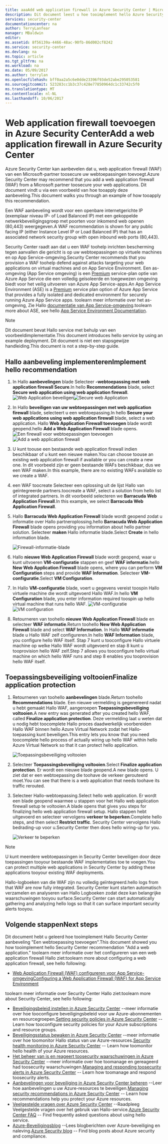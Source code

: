 ```yaml
---
title: aaaAdd web application firewall in Azure Security Center | Microsoft Docs
description: Dit document leest u hoe tooimplement hello Azure Security Center aanbevelingen ** toevoegen van een web application firewall ** en ** voltooien toepassing beveiliging **.
services: security-center
documentationcenter: na
author: TerryLanfear
manager: MBaldwin
editor: 
ms.assetid: 8f56139a-4466-48ac-90fb-86d002cf8242
ms.service: security-center
ms.devlang: na
ms.topic: article
ms.tgt_pltfrm: na
ms.workload: na
ms.date: 05/09/2017
ms.author: terrylan
ms.openlocfilehash: bff0aa2a5c6e0dde23396f93de52abe295053581
ms.sourcegitcommit: 523283cc1b3c37c428e77850964dc1c33742c5f0
ms.translationtype: MT
ms.contentlocale: nl-NL
ms.lasthandoff: 10/06/2017
---
```

# <a name="add-a-web-application-firewall-in-azure-security-center"></a><span data-ttu-id="f3595-103">Web application firewall toevoegen in Azure Security Center</span><span class="sxs-lookup"><span data-stu-id="f3595-103">Add a web application firewall in Azure Security Center</span></span>
<span data-ttu-id="f3595-104">Azure Security Center kan aanbevelen dat u, web application firewall (WAF) van een Microsoft-partner toosecure uw webtoepassingen toevoegt.</span><span class="sxs-lookup"><span data-stu-id="f3595-104">Azure Security Center may recommend that you add a web application firewall (WAF) from a Microsoft partner toosecure your web applications.</span></span> <span data-ttu-id="f3595-105">Dit document vindt u via een voorbeeld van hoe tooapply deze aanbeveling.</span><span class="sxs-lookup"><span data-stu-id="f3595-105">This document walks you through an example of how tooapply this recommendation.</span></span>

<span data-ttu-id="f3595-106">Een WAF aanbeveling wordt voor een openbare internetgerichte IP (exemplaar niveau IP- of Load Balanced IP) met een gekoppelde netwerkbeveiligingsgroep met poorten voor inkomend web openen (80,443) weergegeven.</span><span class="sxs-lookup"><span data-stu-id="f3595-106">A WAF recommendation is shown for any public facing IP (either Instance Level IP or Load Balanced IP) that has an associated network security group with open inbound web ports (80,443).</span></span>

<span data-ttu-id="f3595-107">Security Center raadt aan dat u een WAF toohelp inrichten bescherming tegen aanvallen die gericht is op uw webtoepassingen op virtuele machines en op App Service-omgeving.</span><span class="sxs-lookup"><span data-stu-id="f3595-107">Security Center recommends that you provision a WAF toohelp defend against attacks targeting your web applications on virtual machines and on App Service Environment.</span></span> <span data-ttu-id="f3595-108">Een as-omgeving (App Service omgeving) is een [Premium](https://azure.microsoft.com/pricing/details/app-service/) service-plan optie van Azure App Service die een volledig geïsoleerde en toegewezen omgeving biedt voor het veilig uitvoeren van Azure App Service-apps.</span><span class="sxs-lookup"><span data-stu-id="f3595-108">An App Service Environment (ASE) is a [Premium](https://azure.microsoft.com/pricing/details/app-service/) service plan option of Azure App Service that provides a fully isolated and dedicated environment for securely running Azure App Service apps.</span></span> <span data-ttu-id="f3595-109">toolearn meer informatie over het as-omgeving, Zie Hallo [documentatie van App Service-omgeving](../app-service/app-service-app-service-environments-readme.md).</span><span class="sxs-lookup"><span data-stu-id="f3595-109">toolearn more about ASE, see hello [App Service Environment Documentation](../app-service/app-service-app-service-environments-readme.md).</span></span>

> [!NOTE]
> <span data-ttu-id="f3595-110">Dit document bevat Hallo service met behulp van een voorbeeldimplementatie.</span><span class="sxs-lookup"><span data-stu-id="f3595-110">This document introduces hello service by using an example deployment.</span></span>  <span data-ttu-id="f3595-111">Dit document is niet een stapsgewijze handleiding.</span><span class="sxs-lookup"><span data-stu-id="f3595-111">This document is not a step-by-step guide.</span></span>
>
>

## <a name="implement-hello-recommendation"></a><span data-ttu-id="f3595-112">Hallo aanbeveling implementeren</span><span class="sxs-lookup"><span data-stu-id="f3595-112">Implement hello recommendation</span></span>
1. <span data-ttu-id="f3595-113">In Hallo **aanbevelingen** blade Selecteer **-webtoepassing met web application firewall Secure**.</span><span class="sxs-lookup"><span data-stu-id="f3595-113">In hello **Recommendations** blade, select **Secure web application using web application firewall**.</span></span>
   <span data-ttu-id="f3595-114">![Web Application beveiligen][1]</span><span class="sxs-lookup"><span data-stu-id="f3595-114">![Secure web Application][1]</span></span>
2. <span data-ttu-id="f3595-115">In Hallo **beveiligen van uw webtoepassingen met web application firewall** blade, selecteert u een webtoepassing.</span><span class="sxs-lookup"><span data-stu-id="f3595-115">In hello **Secure your web applications using web application firewall** blade, select a web application.</span></span> <span data-ttu-id="f3595-116">Hallo **Web Application Firewall toevoegen** blade wordt geopend.</span><span class="sxs-lookup"><span data-stu-id="f3595-116">hello **Add a Web Application Firewall** blade opens.</span></span>
   <span data-ttu-id="f3595-117">![Een firewall voor webtoepassingen toevoegen][2]</span><span class="sxs-lookup"><span data-stu-id="f3595-117">![Add a web application firewall][2]</span></span>
3. <span data-ttu-id="f3595-118">U kunt toouse een bestaande web application firewall indien beschikbaar of u kunt een nieuwe maken.</span><span class="sxs-lookup"><span data-stu-id="f3595-118">You can choose toouse an existing web application firewall if available or you can create a new one.</span></span> <span data-ttu-id="f3595-119">In dit voorbeeld zijn er geen bestaande WAFs beschikbaar, dus we een WAF maken.</span><span class="sxs-lookup"><span data-stu-id="f3595-119">In this example, there are no existing WAFs available so we create a WAF.</span></span>
4. <span data-ttu-id="f3595-120">een WAF toocreate Selecteer een oplossing uit de lijst Hallo van geïntegreerde partners.</span><span class="sxs-lookup"><span data-stu-id="f3595-120">toocreate a WAF, select a solution from hello list of integrated partners.</span></span> <span data-ttu-id="f3595-121">In dit voorbeeld selecteren we **Barracuda Web Application Firewall**.</span><span class="sxs-lookup"><span data-stu-id="f3595-121">In this example, we select **Barracuda Web Application Firewall**.</span></span>
5. <span data-ttu-id="f3595-122">Hallo **Barracuda Web Application Firewall** blade wordt geopend zodat u informatie over Hallo partneroplossing.</span><span class="sxs-lookup"><span data-stu-id="f3595-122">hello **Barracuda Web Application Firewall** blade opens providing you information about hello partner solution.</span></span> <span data-ttu-id="f3595-123">Selecteer **maken** Hallo informatie blade.</span><span class="sxs-lookup"><span data-stu-id="f3595-123">Select **Create** in hello information blade.</span></span>

   ![Firewall-informatie-blade][3]

6. <span data-ttu-id="f3595-125">Hallo **nieuwe Web Application Firewall** blade wordt geopend, waar u kunt uitvoeren **VM-configuratie** stappen en geef **WAF informatie**.</span><span class="sxs-lookup"><span data-stu-id="f3595-125">hello **New Web Application Firewall** blade opens, where you can perform **VM Configuration** steps and provide **WAF Information**.</span></span> <span data-ttu-id="f3595-126">Selecteer **VM-configuratie**.</span><span class="sxs-lookup"><span data-stu-id="f3595-126">Select **VM Configuration**.</span></span>
7. <span data-ttu-id="f3595-127">In Hallo **VM-configuratie** blade, voert u gegevens vereist toospin Hallo virtuele machine die wordt uitgevoerd Hallo WAF.</span><span class="sxs-lookup"><span data-stu-id="f3595-127">In hello **VM Configuration** blade, you enter information required toospin up hello virtual machine that runs hello WAF.</span></span>
   <span data-ttu-id="f3595-128">![VM-configuratie][4]</span><span class="sxs-lookup"><span data-stu-id="f3595-128">![VM configuration][4]</span></span>
8. <span data-ttu-id="f3595-129">Retourneren van toohello **nieuwe Web Application Firewall** blade en selecteer **WAF informatie**.</span><span class="sxs-lookup"><span data-stu-id="f3595-129">Return toohello **New Web Application Firewall** blade and select **WAF Information**.</span></span> <span data-ttu-id="f3595-130">In Hallo **WAF informatie** blade u Hallo WAF zelf configureren.</span><span class="sxs-lookup"><span data-stu-id="f3595-130">In hello **WAF Information** blade, you configure hello WAF itself.</span></span> <span data-ttu-id="f3595-131">Stap 7 kunt u tooconfigure Hallo virtuele machine op welke Hallo WAF wordt uitgevoerd en stap 8 kunt u tooprovision hello WAF zelf.</span><span class="sxs-lookup"><span data-stu-id="f3595-131">Step 7 allows you tooconfigure hello virtual machine on which hello WAF runs and step 8 enables you tooprovision hello WAF itself.</span></span>

## <a name="finalize-application-protection"></a><span data-ttu-id="f3595-132">Toepassingsbeveiliging voltooien</span><span class="sxs-lookup"><span data-stu-id="f3595-132">Finalize application protection</span></span>
1. <span data-ttu-id="f3595-133">Retourneren van toohello **aanbevelingen** blade.</span><span class="sxs-lookup"><span data-stu-id="f3595-133">Return toohello **Recommendations** blade.</span></span> <span data-ttu-id="f3595-134">Een nieuwe vermelding is gegenereerd nadat u hebt gemaakt Hallo WAF, aangeroepen **Toepassingsbeveiliging voltooien**.</span><span class="sxs-lookup"><span data-stu-id="f3595-134">A new entry was generated after you created hello WAF, called **Finalize application protection**.</span></span> <span data-ttu-id="f3595-135">Deze vermelding laat u weten dat u nodig hebt toocomplete Hallo proces daadwerkelijk voorbereiden Hallo WAF binnen hello Azure Virtual Network zodat het Hallo-toepassing kunt beveiligen.</span><span class="sxs-lookup"><span data-stu-id="f3595-135">This entry lets you know that you need toocomplete hello process of actually wiring up hello WAF within hello Azure Virtual Network so that it can protect hello application.</span></span>

   ![Toepassingsbeveiliging voltooien][5]

2. <span data-ttu-id="f3595-137">Selecteer **Toepassingsbeveiliging voltooien**.</span><span class="sxs-lookup"><span data-stu-id="f3595-137">Select **Finalize application protection**.</span></span> <span data-ttu-id="f3595-138">Er wordt een nieuwe blade geopend.</span><span class="sxs-lookup"><span data-stu-id="f3595-138">A new blade opens.</span></span> <span data-ttu-id="f3595-139">U ziet dat er een webtoepassing die toohave de verkeer gerouteerd moet.</span><span class="sxs-lookup"><span data-stu-id="f3595-139">You can see that there is a web application that needs toohave its traffic rerouted.</span></span>
3. <span data-ttu-id="f3595-140">Selecteer Hallo-webtoepassing.</span><span class="sxs-lookup"><span data-stu-id="f3595-140">Select hello web application.</span></span> <span data-ttu-id="f3595-141">Er wordt een blade geopend waarmee u stappen voor het Hallo web application firewall setup te voltooien.</span><span class="sxs-lookup"><span data-stu-id="f3595-141">A blade opens that gives you steps for finalizing hello web application firewall setup.</span></span> <span data-ttu-id="f3595-142">Hallo stappen hebt uitgevoerd en selecteer vervolgens **verkeer te beperken**.</span><span class="sxs-lookup"><span data-stu-id="f3595-142">Complete hello steps, and then select **Restrict traffic**.</span></span> <span data-ttu-id="f3595-143">Security Center vervolgens Hallo bedrading-up voor u.</span><span class="sxs-lookup"><span data-stu-id="f3595-143">Security Center then does hello wiring-up for you.</span></span>

   ![Verkeer te beperken][6]

> [!NOTE]
> <span data-ttu-id="f3595-145">U kunt meerdere webtoepassingen in Security Center beveiligen door deze toepassingen tooyour bestaande WAF implementaties toe te voegen.</span><span class="sxs-lookup"><span data-stu-id="f3595-145">You can protect multiple web applications in Security Center by adding these applications tooyour existing WAF deployments.</span></span>
>
>

<span data-ttu-id="f3595-146">Hallo-logboeken van die WAF zijn nu volledig geïntegreerd.</span><span class="sxs-lookup"><span data-stu-id="f3595-146">hello logs from that WAF are now fully integrated.</span></span> <span data-ttu-id="f3595-147">Security Center kunt starten automatisch verzamelen en analyseren van Hallo Logboeken zodat deze kan belangrijke waarschuwingen tooyou surface.</span><span class="sxs-lookup"><span data-stu-id="f3595-147">Security Center can start automatically gathering and analyzing hello logs so that it can surface important security alerts tooyou.</span></span>

## <a name="next-steps"></a><span data-ttu-id="f3595-148">Volgende stappen</span><span class="sxs-lookup"><span data-stu-id="f3595-148">Next steps</span></span>
<span data-ttu-id="f3595-149">Dit document hebt u geleerd hoe tooimplement Hallo Security Center aanbeveling "Een webtoepassing toevoegen".</span><span class="sxs-lookup"><span data-stu-id="f3595-149">This document showed you how tooimplement hello Security Center recommendation "Add a web application."</span></span> <span data-ttu-id="f3595-150">toolearn meer informatie over het configureren van een web application firewall Hallo ziet:</span><span class="sxs-lookup"><span data-stu-id="f3595-150">toolearn more about configuring a web application firewall, see hello following:</span></span>

* [<span data-ttu-id="f3595-151">Web Application Firewall (WAF) configureren voor App Service-omgeving</span><span class="sxs-lookup"><span data-stu-id="f3595-151">Configuring a Web Application Firewall (WAF) for App Service Environment</span></span>](../app-service-web/app-service-app-service-environment-web-application-firewall.md)

<span data-ttu-id="f3595-152">toolearn meer informatie over Security Center Hallo ziet:</span><span class="sxs-lookup"><span data-stu-id="f3595-152">toolearn more about Security Center, see hello following:</span></span>

* <span data-ttu-id="f3595-153">[Beveiligingsbeleid instellen in Azure Security Center](security-center-policies.md) --meer informatie over hoe tooconfigure beveiligingsbeleid voor uw Azure-abonnementen en resourcegroepen.</span><span class="sxs-lookup"><span data-stu-id="f3595-153">[Setting security policies in Azure Security Center](security-center-policies.md) -- Learn how tooconfigure security policies for your Azure subscriptions and resource groups.</span></span>
* <span data-ttu-id="f3595-154">[Beveiligingsstatus bewaken in Azure Security Center](security-center-monitoring.md) --meer informatie over hoe toomonitor Hallo status van uw Azure-resources.</span><span class="sxs-lookup"><span data-stu-id="f3595-154">[Security health monitoring in Azure Security Center](security-center-monitoring.md) -- Learn how toomonitor hello health of your Azure resources.</span></span>
* <span data-ttu-id="f3595-155">[Het beheer van is en reageert toosecurity waarschuwingen in Azure Security Center](security-center-managing-and-responding-alerts.md) --meer informatie over hoe toomanage en gereageerd had toosecurity waarschuwingen.</span><span class="sxs-lookup"><span data-stu-id="f3595-155">[Managing and responding toosecurity alerts in Azure Security Center](security-center-managing-and-responding-alerts.md) -- Learn how toomanage and respond toosecurity alerts.</span></span>
* <span data-ttu-id="f3595-156">[Aanbevelingen voor beveiliging in Azure Security Center beheren](security-center-recommendations.md) --Leer hoe aanbevelingen u uw Azure-resources te beveiligen.</span><span class="sxs-lookup"><span data-stu-id="f3595-156">[Managing security recommendations in Azure Security Center](security-center-recommendations.md) -- Learn how recommendations help you protect your Azure resources.</span></span>
* <span data-ttu-id="f3595-157">[Veelgestelde vragen over Azure Security Center](security-center-faq.md) --Raadpleeg Veelgestelde vragen over het gebruik van Hallo-service.</span><span class="sxs-lookup"><span data-stu-id="f3595-157">[Azure Security Center FAQ](security-center-faq.md) -- Find frequently asked questions about using hello service.</span></span>
* <span data-ttu-id="f3595-158">[Azure-Beveiligingsblog](http://blogs.msdn.com/b/azuresecurity/) --Lees blogberichten over Azure-beveiliging en naleving.</span><span class="sxs-lookup"><span data-stu-id="f3595-158">[Azure Security blog](http://blogs.msdn.com/b/azuresecurity/) -- Find blog posts about Azure security and compliance.</span></span>

<!--Image references-->
[1]: ./media/security-center-add-web-application-firewall/secure-web-application.png
[2]:./media/security-center-add-web-application-firewall/add-a-waf.png
[3]: ./media/security-center-add-web-application-firewall/info-blade.png
[4]: ./media/security-center-add-web-application-firewall/select-vm-config.png
[5]: ./media/security-center-add-web-application-firewall/finalize-waf.png
[6]: ./media/security-center-add-web-application-firewall/restrict-traffic.png
